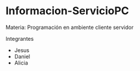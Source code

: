 # Informacion-ServicioPC
Materia: Programación en ambiente cliente servidor

Integrantes
- Jesus
- Daniel
- Alicia
